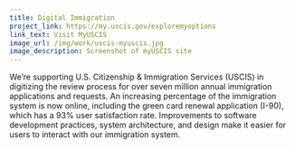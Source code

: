 ```yaml
---
title: Digital Immigration
project_link: https://my.uscis.gov/exploremyoptions
link_text: Visit MyUSCIS
image_url: /img/work/uscis-myuscis.jpg
image_description: Screenshot of myUSCIS site
---
```


We’re supporting U.S. Citizenship & Immigration Services (USCIS) in digitizing the review process for over seven million annual immigration applications and requests. An increasing percentage of the immigration system is now online, including the green card renewal application (I-90), which has a 93% user satisfaction rate. Improvements to software development practices, system architecture, and design make it easier for users to interact with our immigration system.